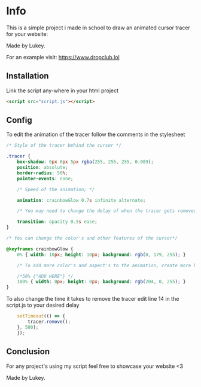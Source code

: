 # Info

This is a simple project i made in school to draw an animated cursor tracer for your website:

Made by Lukey.

For an example visit:
https://www.dropclub.lol

## Installation

Link the script any-where in your html project

```html
<script src="script.js"></script>
```

## Config

To edit the animation of the tracer follow the comments in the stylesheet

```css
/* Style of the tracer behind the cursor */

.tracer {
    box-shadow: 0px 0px 5px rgba(255, 255, 255, 0.089);
    position: absolute;
    border-radius: 50%;
    pointer-events: none;

    /* Speed of the animation; */

    animation: crainbowGlow 0.7s infinite alternate;

    /* You may need to change the delay of when the tracer gets removed */

    transition: opacity 0.5s ease;
}

/* You can change the color's and other features of the cursor*/

@keyframes crainbowGlow {
    0% { width: 10px; height: 10px; background: rgb(0, 179, 255); }

    /* To add more color's and aspect's to the animation, create more keyframe's like this; */

    /*50% {"ADD HERE"} */
    100% { width: 0px; height: 0px; background: rgb(204, 0, 255); }
}
```

To also change the time it takes to remove the tracer edit line 14 in the script.js to your desired delay

```javascript
    setTimeout(() => {
        tracer.remove();
    }, 500);
    });
```

## Conclusion

For any project's using my script feel free to showcase your website <3

Made by Lukey.

